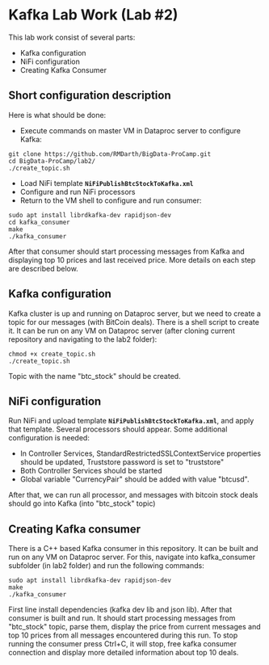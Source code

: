 ﻿# Kafka Lab Work (Lab #2)

This lab work consist of several parts:
 - Kafka configuration
 - NiFi configuration
 - Creating Kafka Consumer 

## Short configuration description

Here is what should be done:
- Execute commands on master VM in Dataproc server to configure Kafka:
```
git clone https://github.com/RMDarth/BigData-ProCamp.git
cd BigData-ProCamp/lab2/
./create_topic.sh
```
- Load NiFi template **`NiFiPublishBtcStockToKafka.xml`**
- Configure and run NiFi processors
- Return to the VM shell to configure and run consumer:
```
sudo apt install librdkafka-dev rapidjson-dev
cd kafka_consumer
make
./kafka_consumer
```
After that consumer should start processing messages from Kafka and displaying top 10 prices and last received price.
More details on each step are described below.

## Kafka configuration

Kafka cluster is up and running on Dataproc server, but we need to create a topic for our messages (with BitCoin deals). There is a shell script to create it. It can be run on any VM on Dataproc server (after cloning current repository and navigating to the lab2 folder):
```
chmod +x create_topic.sh
./create_topic.sh
```
Topic with the name "btc_stock" should be created.

## NiFi configuration

Run NiFi and upload template **`NiFiPublishBtcStockToKafka.xml`**, and apply that template. Several processors should appear. Some additional configuration is needed:
 - In Controller Services, StandardRestrictedSSLContextService properties should be updated, Truststore password is set to "truststore"
 - Both Controller Services should be started
 - Global variable "CurrencyPair" should be added with value "btcusd".

After that, we can run all processor, and messages with bitcoin stock deals should go into Kafka (into "btc_stock" topic)

## Creating Kafka consumer

There is a C++ based Kafka consumer in this repository. It can be built and run on any VM on Dataproc server. For this, navigate into kafka_consumer subfolder (in lab2 folder) and run the following commands:
```
sudo apt install librdkafka-dev rapidjson-dev
make
./kafka_consumer
```
First line install dependencies (kafka dev lib and json lib). After that consumer is built and run. It should start processing messages from "btc_stock" topic, parse them, display the price from current messages and top 10 prices from all messages encountered during this run.
To stop running the consumer press Ctrl+C, it will stop, free kafka consumer connection and display more detailed information about top 10 deals.

